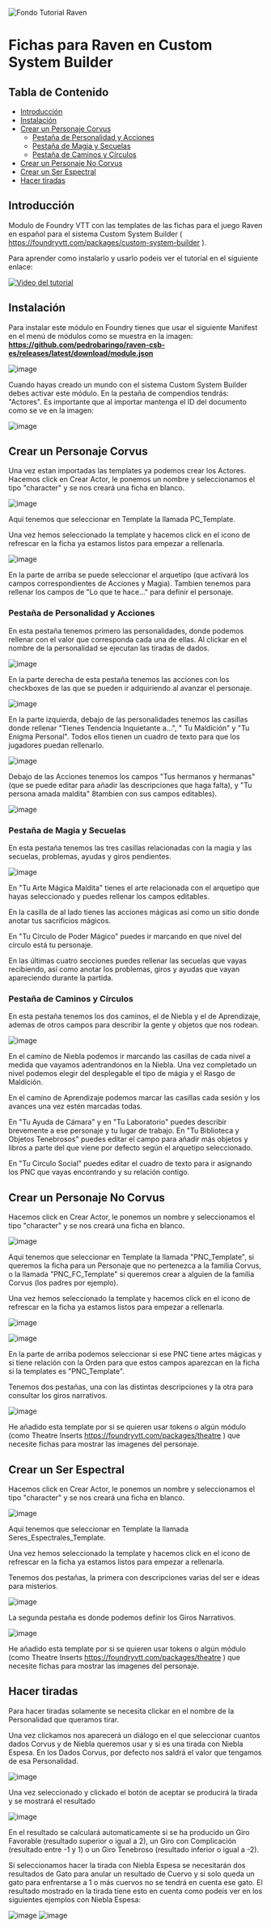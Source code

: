 ![Fondo Tutorial Raven](https://github.com/pedrobaringo/raven-csb-es/assets/148097688/98ce6e8a-82c4-4514-b941-ddd657efac9f)

# Fichas para Raven en Custom System Builder

## Tabla de Contenido
- [Introducción](#introducción)
- [Instalación](#instalación)
- [Crear un Personaje Corvus](#crear-un-personaje-corvus)
  - [Pestaña de Personalidad y Acciones](#pestaña-de-personalidad-y-acciones)
  - [Pestaña de Magia y Secuelas](#pestaña-de-magia-y-secuelas)
  - [Pestaña de Caminos y Círculos](#pestaña-de-caminos-y-círculos)
- [Crear un Personaje No Corvus](#crear-un-personaje-no-corvus)
- [Crear un Ser Espectral](#crear-un-ser-espectral)
- [Hacer tiradas](#hacer-tiradas)

## Introducción
Modulo de Foundry VTT con las templates de las fichas para el juego Raven en español para el sistema Custom System Builder ( https://foundryvtt.com/packages/custom-system-builder ).

Para aprender como instalarlo y usarlo podeis ver el tutorial en el siguiente enlace:

[![Video del tutorial](http://img.youtube.com/vi/jgwC5lTZZrI/0.jpg)](http://www.youtube.com/watch?v=jgwC5lTZZrI "Tutorial Foundry-Raven")

## Instalación
Para instalar este módulo en Foundry tienes que usar el siguiente Manifest en el menú de módulos como se muestra en la imagen: **https://github.com/pedrobaringo/raven-csb-es/releases/latest/download/module.json**

![image](https://github.com/pedrobaringo/raven-csb-es/assets/148097688/b6fc5441-35aa-4ac5-ae84-bba2bee85c0c)

Cuando hayas creado un mundo con el sistema Custom System Builder debes activar este módulo. En la pestaña de compendios tendrás: "Actores".
Es importante que al importar mantenga el ID del documento como se ve en la imagen:

![image](https://github.com/pedrobaringo/raven-csb-es/assets/148097688/0bf4b259-76db-455f-99cc-e40c732f4bd6)

## Crear un Personaje Corvus
Una vez estan importadas las templates ya podemos crear los Actores.
Hacemos click en Crear Actor, le ponemos un nombre y seleccionamos el tipo "character" y se nos creará una ficha en blanco.

![image](https://github.com/pedrobaringo/raven-csb-es/assets/148097688/6a03b3d7-823c-4852-99a7-942eb0d2f2d2)

Aqui tenemos que seleccionar en Template la llamada PC_Template.

Una vez hemos seleccionado la template y hacemos click en el icono de refrescar en la ficha ya estamos listos para empezar a rellenarla.

![image](https://github.com/pedrobaringo/raven-csb-es/assets/148097688/5d28bc42-ac3e-421b-9e34-095aa3112001)

En la parte de arriba se puede seleccionar el arquetipo (que activará los campos correspondientes de Acciones y Magia). Tambien tenemos para rellenar los campos de "Lo que te hace..." para definir el personaje.

### Pestaña de Personalidad y Acciones
En esta pestaña tenemos primero las personalidades, donde podemos rellenar con el valor que corresponda cada una de ellas. Al clickar en el nombre de la personalidad se ejecutan las tiradas de dados.

![image](https://github.com/pedrobaringo/raven-csb-es/assets/148097688/c972633b-8b80-4b6e-afbe-9c48d0a06c26)

En la parte derecha de esta pestaña tenemos las acciones con los checkboxes de las que se pueden ir adquiriendo al avanzar el personaje.

![image](https://github.com/pedrobaringo/raven-csb-es/assets/148097688/b5f00c92-e545-4a6f-840c-314c5bac97b6)

En la parte izquierda, debajo de las personalidades tenemos las casillas donde rellenar "Tienes Tendencia Inquietante a...", " Tu Maldición" y "Tu Enigma Personal". Todos ellos tienen un cuadro de texto para que los jugadores puedan rellenarlo.

![image](https://github.com/pedrobaringo/raven-csb-es/assets/148097688/4a0bc420-10e8-4324-8d38-589b79b8804b)

Debajo de las Acciones tenemos los campos "Tus hermanos y hermanas" (que se puede editar para añadir las descripciones que haga falta), y "Tu persona amada maldita" 8tambien con sus campos editables).

![image](https://github.com/pedrobaringo/raven-csb-es/assets/148097688/67e03609-d40f-4d14-a1a2-4b4f63548d09)

### Pestaña de Magia y Secuelas
En esta pestaña tenemos las tres casillas relacionadas con la magia y las secuelas, problemas, ayudas y giros pendientes.

![image](https://github.com/pedrobaringo/raven-csb-es/assets/148097688/be48b8bd-09a2-4dfc-9b3e-b7d831d319c1)

En "Tu Arte Mágica Maldita" tienes el arte relacionada con el arquetipo que hayas seleccionado y puedes rellenar los campos editables.

En la casilla de al lado tienes las acciones mágicas así como un sitio donde anotar tus sacrificios mágicos.

En "Tu Círculo de Poder Mágico" puedes ir marcando en que nivel del círculo está tu personaje.

En las últimas cuatro secciones puedes rellenar las secuelas que vayas recibiendo, así como anotar los problemas, giros y ayudas que vayan apareciendo durante la partida.

### Pestaña de Caminos y Círculos
En esta pestaña tenemos los dos caminos, el de Niebla y el de Aprendizaje, ademas de otros campos para describir la gente y objetos que nos rodean.

![image](https://github.com/pedrobaringo/raven-csb-es/assets/148097688/e80fefe0-d552-4608-b8f7-9033b452b876)

En el camino de Niebla podemos ir marcando las casillas de cada nivel a medida que vayamos adentrandonos en la Niebla. Una vez completado un nivel podemos elegir del desplegable el tipo de mágia y el Rasgo de Maldición.

En el camino de Aprendizaje podemos marcar las casillas cada sesión y los avances una vez estén marcadas todas.

En "Tu Ayuda de Cámara" y en "Tu Laboratorio" puedes describir brevemente a ese personaje y tu lugar de trabajo. En "Tu Biblioteca y Objetos Tenebrosos" puedes editar el campo para añadir más objetos y libros a parte del que viene por defecto según el arquetipo seleccionado.

En "Tu Circulo Social" puedes editar el cuadro de texto para ir asignando los PNC que vayas encontrando y su relación contigo.

## Crear un Personaje No Corvus
Hacemos click en Crear Actor, le ponemos un nombre y seleccionamos el tipo "character" y se nos creará una ficha en blanco.

![image](https://github.com/pedrobaringo/raven-csb-es/assets/148097688/4b26c67b-7ed1-4392-bd66-718d88356bd5)

Aqui tenemos que seleccionar en Template la llamada "PNC_Template", si queremos la ficha para un Personaje que no pertenezca a la familia Corvus, o la llamada "PNC_FC_Template" si queremos crear a alguien de la familia Corvus (los padres por ejemplo).

Una vez hemos seleccionado la template y hacemos click en el icono de refrescar en la ficha ya estamos listos para empezar a rellenarla.

![image](https://github.com/pedrobaringo/raven-csb-es/assets/148097688/82e67e21-8036-4032-8b33-d0eea4ea9fcd)

![image](https://github.com/pedrobaringo/raven-csb-es/assets/148097688/fdace55c-fb09-42e1-a348-2ef213750c91)

En la parte de arriba podemos seleccionar si ese PNC tiene artes mágicas y si tiene relación con la Orden para que estos campos aparezcan en la ficha si la templates es "PNC_Template".

Tenemos dos pestañas, una con las distintas descripciones y la otra para consultar los giros narrativos.

![image](https://github.com/pedrobaringo/raven-csb-es/assets/148097688/24e36557-8b15-4522-aec9-b7a25462b28b)

He añadido esta template por si se quieren usar tokens o algún módulo (como Theatre Inserts https://foundryvtt.com/packages/theatre ) que necesite fichas para mostrar las imagenes del personaje.

## Crear un Ser Espectral
Hacemos click en Crear Actor, le ponemos un nombre y seleccionamos el tipo "character" y se nos creará una ficha en blanco.

![image](https://github.com/pedrobaringo/raven-csb-es/assets/148097688/2f3f20a7-a3aa-4f59-b233-c869e1a78cb4)

Aqui tenemos que seleccionar en Template la llamada Seres_Espectrales_Template.

Una vez hemos seleccionado la template y hacemos click en el icono de refrescar en la ficha ya estamos listos para empezar a rellenarla.

Tenemos dos pestañas, la primera con descripciones varias del ser e ideas para misterios.

![image](https://github.com/pedrobaringo/raven-csb-es/assets/148097688/21b70228-4857-479a-8e01-b63a6d6a8b71)

La segunda pestaña es donde podemos definir los Giros Narrativos.

![image](https://github.com/pedrobaringo/raven-csb-es/assets/148097688/553434c1-5d4a-4ade-ac3f-2fe225eeb711)

He añadido esta template por si se quieren usar tokens o algún módulo (como Theatre Inserts https://foundryvtt.com/packages/theatre ) que necesite fichas para mostrar las imagenes del personaje.

## Hacer tiradas
Para hacer tiradas solamente se necesita clickar en el nombre de la Personalidad que queramos tirar.

Una vez clickamos nos aparecerá un diálogo en el que seleccionar cuantos dados Corvus y de Niebla queremos usar y si es una tirada con Niebla Espesa. En los Dados Corvus, por defecto nos saldrá el valor que tengamos de esa Personalidad.

![image](https://github.com/pedrobaringo/raven-csb-es/assets/148097688/9a5b3eba-c0e1-434a-b78e-d303abb87744)

Una vez seleccionado y clickado el botón de aceptar se producirá la tirada y se mostrará el resultado

![image](https://github.com/pedrobaringo/raven-csb-es/assets/148097688/6cb7dd32-cd79-4839-b207-82d224dc02f6)

En el resultado se calculará automaticamente si se ha producido un Giro Favorable (resultado superior o igual a 2), un Giro con Complicación (resultado entre -1 y 1) o un Giro Tenebroso (resultado inferior o igual a -2).

Si seleccionamos hacer la tirada con Niebla Espesa se necesitarán dos resultados de Gato para anular un resultado de Cuervo y si solo queda un gato para enfrentarse a 1 o más cuervos no se tendrá en cuenta ese gato. El resultado mostrado en la tirada tiene esto en cuenta como podeis ver en los siguientes ejemplos con Niebla Espesa:

![image](https://github.com/pedrobaringo/raven-csb-es/assets/148097688/539df770-9241-4bf2-b4b0-1dc837b6a206) ![image](https://github.com/pedrobaringo/raven-csb-es/assets/148097688/dc491a75-620e-4979-bedb-9cf932e0f4ac)

